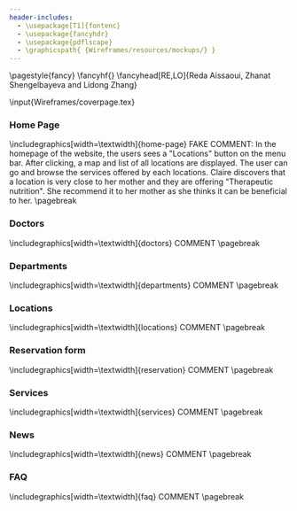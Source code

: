 ```yaml
---
header-includes:
  - \usepackage[T1]{fontenc}
  - \usepackage{fancyhdr}
  - \usepackage{pdflscape}
  - \graphicspath{ {Wireframes/resources/mockups/} }
---
```

\pagestyle{fancy}
\fancyhf{}
\fancyhead[RE,LO]{Reda Aissaoui, Zhanat Shengelbayeva and Lidong Zhang}

\input{Wireframes/coverpage.tex}

### Home Page
\includegraphics[width=\textwidth]{home-page}
FAKE COMMENT: In the homepage of the website, the users sees a "Locations" button on the menu bar. After clicking, a map and list of all locations are displayed. The user can go and browse the services offered by each locations. Claire discovers that a location is very close to her mother and they are offering "Therapeutic nutrition". She recommend it to her mother as she thinks it can be beneficial to her.
\pagebreak

### Doctors
\includegraphics[width=\textwidth]{doctors}
COMMENT
\pagebreak

### Departments
\includegraphics[width=\textwidth]{departments}
COMMENT
\pagebreak

### Locations
\includegraphics[width=\textwidth]{locations}
COMMENT
\pagebreak

### Reservation form
\includegraphics[width=\textwidth]{reservation}
COMMENT
\pagebreak

### Services
\includegraphics[width=\textwidth]{services}
COMMENT
\pagebreak

### News
\includegraphics[width=\textwidth]{news}
COMMENT
\pagebreak

### FAQ
\includegraphics[width=\textwidth]{faq}
COMMENT
\pagebreak
